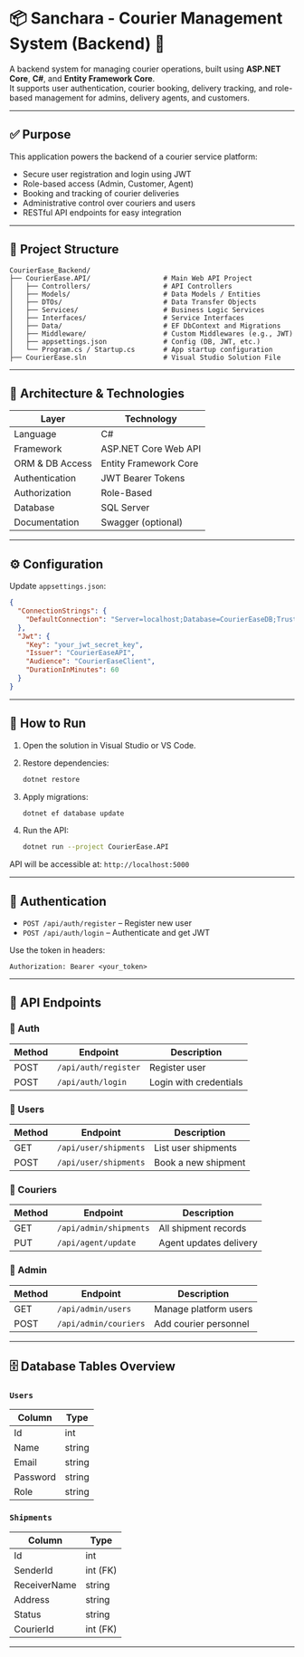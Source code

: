 
# 📦 Sanchara - Courier Management System (Backend) 🚚

A backend system for managing courier operations, built using **ASP.NET Core**, **C#**, and **Entity Framework Core**.  
It supports user authentication, courier booking, delivery tracking, and role-based management for admins, delivery agents, and customers.

---



## ✅ Purpose

This application powers the backend of a courier service platform:

- Secure user registration and login using JWT  
- Role-based access (Admin, Customer, Agent)  
- Booking and tracking of courier deliveries  
- Administrative control over couriers and users  
- RESTful API endpoints for easy integration

---

## 📁 Project Structure

```
CourierEase_Backend/
├── CourierEase.API/                  # Main Web API Project
│   ├── Controllers/                  # API Controllers
│   ├── Models/                       # Data Models / Entities
│   ├── DTOs/                         # Data Transfer Objects
│   ├── Services/                     # Business Logic Services
│   ├── Interfaces/                   # Service Interfaces
│   ├── Data/                         # EF DbContext and Migrations
│   ├── Middleware/                   # Custom Middlewares (e.g., JWT)
│   ├── appsettings.json              # Config (DB, JWT, etc.)
│   └── Program.cs / Startup.cs       # App startup configuration
├── CourierEase.sln                   # Visual Studio Solution File
```

---

## 🧱 Architecture & Technologies

| Layer              | Technology                         |
|--------------------|-------------------------------------|
| Language           | C#                                  |
| Framework          | ASP.NET Core Web API                |
| ORM & DB Access    | Entity Framework Core               |
| Authentication     | JWT Bearer Tokens                   |
| Authorization      | Role-Based                          |
| Database           | SQL Server                          |
| Documentation      | Swagger (optional)                  |

---

## ⚙️ Configuration

Update `appsettings.json`:

```json
{
  "ConnectionStrings": {
    "DefaultConnection": "Server=localhost;Database=CourierEaseDB;Trusted_Connection=True;"
  },
  "Jwt": {
    "Key": "your_jwt_secret_key",
    "Issuer": "CourierEaseAPI",
    "Audience": "CourierEaseClient",
    "DurationInMinutes": 60
  }
}
```

---

## 🚀 How to Run

1. Open the solution in Visual Studio or VS Code.

2. Restore dependencies:

   ```bash
   dotnet restore
   ```

3. Apply migrations:

   ```bash
   dotnet ef database update
   ```

4. Run the API:

   ```bash
   dotnet run --project CourierEase.API
   ```

API will be accessible at: `http://localhost:5000`

---

## 🔐 Authentication

- `POST /api/auth/register` – Register new user  
- `POST /api/auth/login` – Authenticate and get JWT  

Use the token in headers:

```
Authorization: Bearer <your_token>
```

---

## 📘 API Endpoints

### 🔑 Auth
| Method | Endpoint            | Description           |
|--------|---------------------|-----------------------|
| POST   | `/api/auth/register`| Register user         |
| POST   | `/api/auth/login`   | Login with credentials|

### 👤 Users
| Method | Endpoint               | Description                |
|--------|------------------------|----------------------------|
| GET    | `/api/user/shipments`  | List user shipments        |
| POST   | `/api/user/shipments`  | Book a new shipment        |

### 🚚 Couriers
| Method | Endpoint                | Description               |
|--------|-------------------------|---------------------------|
| GET    | `/api/admin/shipments`  | All shipment records      |
| PUT    | `/api/agent/update`     | Agent updates delivery    |

### 🧑 Admin
| Method | Endpoint                | Description               |
|--------|-------------------------|---------------------------|
| GET    | `/api/admin/users`      | Manage platform users     |
| POST   | `/api/admin/couriers`   | Add courier personnel     |

---

## 🗄️ Database Tables Overview

### `Users`
| Column     | Type     |
|------------|----------|
| Id         | int      |
| Name       | string   |
| Email      | string   |
| Password   | string   |
| Role       | string   |

### `Shipments`
| Column       | Type       |
|--------------|------------|
| Id           | int        |
| SenderId     | int (FK)   |
| ReceiverName | string     |
| Address      | string     |
| Status       | string     |
| CourierId    | int (FK)   |

---



